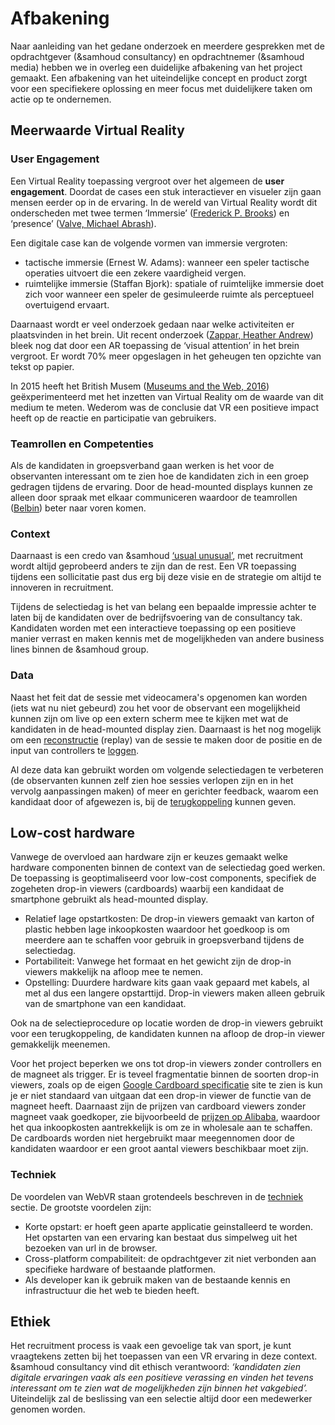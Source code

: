 # Afbakening

Naar aanleiding van het gedane onderzoek en meerdere gesprekken met de opdrachtgever (&samhoud consultancy)  en opdrachtnemer (&samhoud media) hebben we in overleg een duidelijke afbakening van het project gemaakt. Een afbakening van het uiteindelijke concept en product zorgt voor een specifiekere oplossing en meer focus met duidelijkere taken om actie op te ondernemen.

## Meerwaarde Virtual Reality

### User Engagement
Een Virtual Reality toepassing vergroot over het algemeen de **user engagement**. Doordat de cases een stuk interactiever en visueler zijn gaan mensen eerder op in de ervaring. In de wereld van Virtual Reality wordt dit onderscheden met twee termen ‘Immersie’ ([Frederick P. Brooks](https://www.cs.unc.edu/~brooks/WhatsReal.pdf)) en ‘presence’ ([Valve, Michael Abrash](http://media.steampowered.com/apps/abrashblog/Abrash%20Dev%20Days%202014.pdf)). 

Een digitale case kan de volgende vormen van immersie vergroten:
* tactische immersie (Ernest W. Adams): wanneer een speler tactische operaties uitvoert die een zekere vaardigheid vergen.
* ruimtelijke immersie (Staffan Bjork): spatiale of ruimtelijke immersie doet zich voor wanneer een speler de gesimuleerde ruimte als perceptueel overtuigend ervaart.

Daarnaast wordt er veel onderzoek gedaan naar welke activiteiten er plaatsvinden in het brein. Uit recent onderzoek ([Zappar, Heather Andrew](https://www.zappar.com/blog/how-augmented-reality-affects-brain/)) bleek nog dat door een AR toepassing de ‘visual attention’ in het brein vergroot. Er wordt 70% meer opgeslagen in het geheugen ten opzichte van tekst op papier.

In 2015 heeft het British Musem ([Museums and the Web, 2016](https://mw2016.museumsandtheweb.com/paper/virtual-reality-at-the-british-museum-what-is-the-value-of-virtual-reality-environments-for-learning-by-children-and-young-people-schools-and-families/)) geëxperimenteerd met het inzetten van Virtual Reality om de waarde van dit medium te meten. Wederom was de conclusie dat VR een positieve impact heeft op de reactie en participatie van gebruikers.

### Teamrollen en Competenties
Als de kandidaten in groepsverband gaan werken is het voor de observanten interessant om te zien hoe de kandidaten zich in een groep gedragen tijdens de ervaring. Door de head-mounted displays kunnen ze alleen door spraak met elkaar communiceren waardoor de teamrollen ([Belbin](http://www.belbin.com/about/belbin-team-roles/)) beter naar voren komen.

### Context
Daarnaast is een credo van &samhoud [‘usual unusual’](http://consultancy.samhoud.com/en/about), met recruitment wordt altijd geprobeerd anders te zijn dan de rest. Een VR toepassing tijdens een sollicitatie past dus erg bij deze visie en de strategie om altijd te innoveren in recruitment.

Tijdens de selectiedag is het van belang een bepaalde impressie achter te laten bij de kandidaten over de bedrijfsvoering van de consultancy tak. Kandidaten worden met een interactieve toepassing op een positieve manier verrast en maken kennis met de mogelijkheden van andere business lines binnen de &samhoud group.

### Data
Naast het feit dat de sessie met videocamera's opgenomen kan worden (iets wat nu niet gebeurd) zou het voor de observant een mogelijkheid kunnen zijn om live op een extern scherm mee te kijken met wat de kandidaten in de head-mounted display zien. Daarnaast is het nog mogelijk om een [reconstructie](https://github.com/dmarcos/aframe-motion-capture-components) (replay) van de sessie te maken door de positie en de input van controllers te [loggen](https://www.npmjs.com/package/aframe-log-component).

Al deze data kan gebruikt worden om volgende selectiedagen te verbeteren (de observanten kunnen zelf zien hoe sessies verlopen zijn en in het vervolg aanpassingen maken) of meer en gerichter feedback, waarom een kandidaat door of afgewezen is, bij de [terugkoppeling](https://productbiografie.dandevri.es/research/SCENARIO.html) kunnen geven.

## Low-cost hardware
Vanwege de overvloed aan hardware zijn er keuzes gemaakt welke hardware componenten binnen de context van de selectiedag goed werken. De toepassing is geoptimaliseerd voor low-cost components, specifiek de zogeheten drop-in viewers (cardboards) waarbij een kandidaat de smartphone gebruikt als head-mounted display.

* Relatief lage opstartkosten: De drop-in viewers gemaakt van karton of plastic hebben lage inkoopkosten waardoor het goedkoop is om meerdere aan te schaffen voor gebruik in groepsverband tijdens de selectiedag.
* Portabiliteit: Vanwege het formaat en het gewicht zijn de drop-in viewers makkelijk na afloop mee te nemen.
* Opstelling: Duurdere hardware kits gaan vaak gepaard met kabels, al met al dus een langere opstarttijd. Drop-in viewers maken alleen gebruik van de smartphone van een kandidaat.

Ook na de selectieprocedure op locatie worden de drop-in viewers gebruikt voor een terugkoppeling, de kandidaten kunnen na afloop de drop-in viewer gemakkelijk meenemen.

Voor het project beperken we ons tot drop-in viewers zonder controllers en de magneet als trigger. Er is teveel fragmentatie binnen de soorten drop-in viewers, zoals op de eigen [Google Cardboard specificatie](https://vr.google.com/cardboard/get-cardboard/) site te zien is kun je er niet standaard van uitgaan dat een drop-in viewer de functie van de magneet heeft. Daarnaast zijn de prijzen van cardboard viewers zonder magneet vaak goedkoper, zie bijvoorbeeld de [prijzen op Alibaba](https://www.alibaba.com/trade/search?fsb=y&IndexArea=product_en&CatId=&SearchText=cardboard+viewer&viewtype=G), waardoor het qua inkoopkosten aantrekkelijk is om ze in wholesale aan te schaffen. De cardboards worden niet hergebruikt maar meegennomen door de kandidaten waardoor er een groot aantal viewers beschikbaar moet zijn.

### Techniek
De voordelen van WebVR staan grotendeels beschreven in de [techniek](https://productbiografie.dandevri.es/vr/TECH.html) sectie. De grootste voordelen zijn: 

* Korte opstart: er hoeft geen aparte applicatie geinstalleerd te worden. Het opstarten van een ervaring kan bestaat dus simpelweg uit het bezoeken van url in de browser.
* Cross-platform compabiliteit: de opdrachtgever zit niet verbonden aan specifieke hardware of bestaande platformen.
* Als developer kan ik gebruik maken van de bestaande kennis en infrastructuur die het web te bieden heeft.

## Ethiek
Het recruitment process is vaak een gevoelige tak van sport, je kunt vraagtekens zetten bij het toepassen van een VR ervaring in deze context. &samhoud consultancy vind dit ethisch verantwoord: *‘kandidaten zien digitale ervaringen vaak als een positieve verassing en vinden het tevens interessant om te zien wat de mogelijkheden zijn binnen het vakgebied’.* Uiteindelijk zal de beslissing van een selectie altijd door een medewerker genomen worden. 